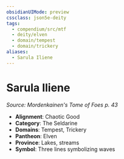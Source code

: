 ```yaml
---
obsidianUIMode: preview
cssclass: json5e-deity
tags:
  - compendium/src/mtf
  - deity/elven
  - domain/tempest
  - domain/trickery
aliases:
  - Sarula Iliene
---
```

# Sarula Iliene
*Source: Mordenkainen's Tome of Foes p. 43* 

- **Alignment**: Chaotic Good
- **Category**: The Seldarine
- **Domains**: Tempest, Trickery
- **Pantheon**: Elven
- **Province**: Lakes, streams
- **Symbol**: Three lines symbolizing waves